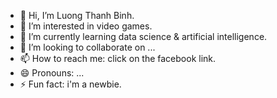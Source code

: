 - 👋 Hi, I’m Luong Thanh Binh.
- 👀 I’m interested in video games.
- 🌱 I’m currently learning data science & artificial intelligence.
- 💞️ I’m looking to collaborate on ...
- 📫 How to reach me: click on the facebook link.
- 😄 Pronouns: ...
- ⚡ Fun fact: i'm a newbie.

<!---
b1nhluong/b1nhluong is a ✨ special ✨ repository because its `README.md` (this file) appears on your GitHub profile.
You can click the Preview link to take a look at your changes.
--->
